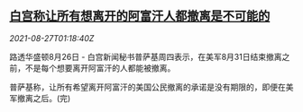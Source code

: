 <!--1630027863000-->
[白宫称让所有想离开的阿富汗人都撤离是不可能的](https://cn.reuters.com/article/us-wh-evacuation-0827-idCNKBS2FS03C)
------

<div><i>2021-08-27T01:18:40Z</i></div><p>路透华盛顿8月26日 - 白宫新闻秘书普萨基周四表示，在美军8月31日结束撤离之前，不是每个想要离开阿富汗的人都能被撤离。</p><p>普萨基称，让所有希望离开阿富汗的美国公民撤离的承诺是没有期限的，即便在美军撤离之后。(完)</p>
